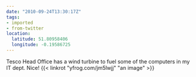 ```yaml
---
date: "2010-09-24T13:30:17Z"
tags:
- imported
- from-twitter
location:
  latitude: 51.80958406
  longitude: -0.19586725
---
```

Tesco Head Office has a wind turbine to fuel some of the computers in my IT dept. Nice!  {{< linkrot "yfrog.com/jm5lwjj" "an image" >}}
